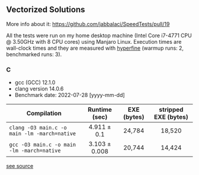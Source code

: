 ## Vectorized Solutions

More info about it: https://github.com/jabbalaci/SpeedTests/pull/19

All the tests were run on my home desktop machine (Intel Core i7-4771 CPU @ 3.50GHz with 8 CPU cores)
using Manjaro Linux. Execution times are wall-clock times and they are measured with
[hyperfine](https://github.com/sharkdp/hyperfine) (warmup runs: 2, benchmarked runs: 3).


### C

* gcc (GCC) 12.1.0
* clang version 14.0.6
* Benchmark date: 2022-07-28 [yyyy-mm-dd]

| Compilation | Runtime (sec) | EXE (bytes) | stripped EXE (bytes) |
|-----|:---:|:---:|:---:|
| `clang -O3 main.c -o main -lm -march=native` | 4.911 ± 0.1 | 24,784 | 18,520 |
| `gcc -O3 main.c -o main -lm -march=native` | 3.103 ± 0.008 | 20,744 | 14,424 |

[see source](c)
